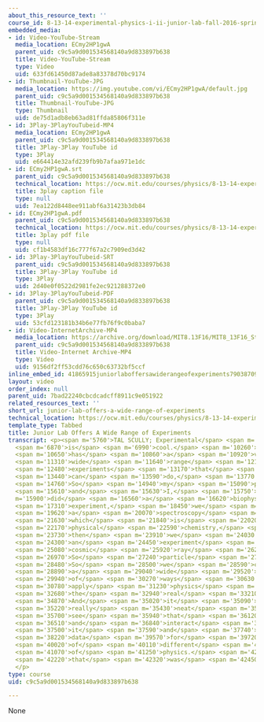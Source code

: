 ```yaml
---
about_this_resource_text: ''
course_id: 8-13-14-experimental-physics-i-ii-junior-lab-fall-2016-spring-2017
embedded_media:
- id: Video-YouTube-Stream
  media_location: ECmy2HP1gwA
  parent_uid: c9c5a9d001534568140a9d833897b638
  title: Video-YouTube-Stream
  type: Video
  uid: 633fd61450d87ade8a83378d70bc9174
- id: Thumbnail-YouTube-JPG
  media_location: https://img.youtube.com/vi/ECmy2HP1gwA/default.jpg
  parent_uid: c9c5a9d001534568140a9d833897b638
  title: Thumbnail-YouTube-JPG
  type: Thumbnail
  uid: de75d1adb8eb63ad81ffda85806f311e
- id: 3Play-3PlayYouTubeid-MP4
  media_location: ECmy2HP1gwA
  parent_uid: c9c5a9d001534568140a9d833897b638
  title: 3Play-3Play YouTube id
  type: 3Play
  uid: e664414e32afd239fb9b7afaa971e1dc
- id: ECmy2HP1gwA.srt
  parent_uid: c9c5a9d001534568140a9d833897b638
  technical_location: https://ocw.mit.edu/courses/physics/8-13-14-experimental-physics-i-ii-junior-lab-fall-2016-spring-2017/instructor-insights/student-insights/junior-lab-offers-a-wide-range-of-experiments/ECmy2HP1gwA.srt
  title: 3play caption file
  type: null
  uid: 7ea122d8448ee911abf6a31423b3db84
- id: ECmy2HP1gwA.pdf
  parent_uid: c9c5a9d001534568140a9d833897b638
  technical_location: https://ocw.mit.edu/courses/physics/8-13-14-experimental-physics-i-ii-junior-lab-fall-2016-spring-2017/instructor-insights/student-insights/junior-lab-offers-a-wide-range-of-experiments/ECmy2HP1gwA.pdf
  title: 3play pdf file
  type: null
  uid: cf1b4583df16c777f67a2c7909ed3d42
- id: 3Play-3PlayYouTubeid-SRT
  parent_uid: c9c5a9d001534568140a9d833897b638
  title: 3Play-3Play YouTube id
  type: 3Play
  uid: 2d40e0f0522d2981fe2ec921288372e0
- id: 3Play-3PlayYouTubeid-PDF
  parent_uid: c9c5a9d001534568140a9d833897b638
  title: 3Play-3Play YouTube id
  type: 3Play
  uid: 53cfd123181b34b6e77fb76f9c0baba7
- id: Video-InternetArchive-MP4
  media_location: https://archive.org/download/MIT8.13F16/MIT8_13F16_Students_J-Lab_Offers_a_Wide_Range_300k.mp4
  parent_uid: c9c5a9d001534568140a9d833897b638
  title: Video-Internet Archive-MP4
  type: Video
  uid: 9156df2ff53cdd76c650c63732bf5ccf
inline_embed_id: 41865915juniorlaboffersawiderangeofexperiments79038709
layout: video
order_index: null
parent_uid: 7bad22240cbcdcadcff8911c9e051922
related_resources_text: ''
short_url: junior-lab-offers-a-wide-range-of-experiments
technical_location: https://ocw.mit.edu/courses/physics/8-13-14-experimental-physics-i-ii-junior-lab-fall-2016-spring-2017/instructor-insights/student-insights/junior-lab-offers-a-wide-range-of-experiments
template_type: Tabbed
title: Junior Lab Offers A Wide Range of Experiments
transcript: <p><span m='5760'>TAL SCULLY; Experimental</span> <span m='6450'>physics</span>
  <span m='6870'>is</span> <span m='6990'>cool.</span> <span m='10260'>J-Lab</span>
  <span m='10650'>has</span> <span m='10860'>a</span> <span m='10920'>very</span>
  <span m='11310'>wide</span> <span m='11640'>range</span> <span m='12180'>of</span>
  <span m='12480'>experiments</span> <span m='13170'>that</span> <span m='13320'>you</span>
  <span m='13440'>can</span> <span m='13590'>do,</span> <span m='13770'>actually.</span>
  <span m='14760'>So</span> <span m='14940'>my</span> <span m='15090'>partner</span>
  <span m='15610'>and</span> <span m='15630'>I,</span> <span m='15750'>we</span> <span
  m='15900'>did</span> <span m='16560'>a</span> <span m='16620'>biophysics</span>
  <span m='17310'>experiment,</span> <span m='18450'>we</span> <span m='18660'>did</span>
  <span m='19620'>a</span> <span m='20070'>spectroscopy</span> <span m='21090'>experiment,</span>
  <span m='21630'>which</span> <span m='21840'>is</span> <span m='22020'>like</span>
  <span m='22170'>physical</span> <span m='22590'>chemistry,</span> <span m='23580'>and</span>
  <span m='23730'>then</span> <span m='23910'>we</span> <span m='24030'>did</span>
  <span m='24300'>an</span> <span m='24450'>experiment</span> <span m='24930'>with</span>
  <span m='25080'>cosmic</span> <span m='25920'>ray</span> <span m='26200'>muons.</span>
  <span m='26970'>So</span> <span m='27240'>particle</span> <span m='27660'>physics.</span>
  <span m='28480'>So</span> <span m='28500'>we</span> <span m='28590'>covered</span>
  <span m='28890'>a</span> <span m='29040'>wide</span> <span m='29520'>range</span>
  <span m='29940'>of</span> <span m='30270'>ways</span> <span m='30630'>to</span>
  <span m='30780'>apply</span> <span m='31230'>physics</span> <span m='31710'>to</span>
  <span m='32680'>the</span> <span m='32940'>real</span> <span m='33210'>world.</span>
  <span m='34870'>And</span> <span m='35020'>it</span> <span m='35090'>was</span>
  <span m='35220'>really</span> <span m='35430'>neat</span> <span m='35580'>to</span>
  <span m='35700'>see</span> <span m='35940'>that</span> <span m='36120'>range</span>
  <span m='36510'>and</span> <span m='36840'>interact</span> <span m='37350'>with</span>
  <span m='37500'>it</span> <span m='37590'>and</span> <span m='37740'>analyze</span>
  <span m='38220'>data</span> <span m='39570'>for</span> <span m='39720'>lots</span>
  <span m='40020'>of</span> <span m='40110'>different</span> <span m='40560'>fields</span>
  <span m='41070'>of</span> <span m='41250'>physics.</span> <span m='42120'>So</span>
  <span m='42220'>that</span> <span m='42320'>was</span> <span m='42450'>nice.</span>
  </p>
type: course
uid: c9c5a9d001534568140a9d833897b638

---
```

None